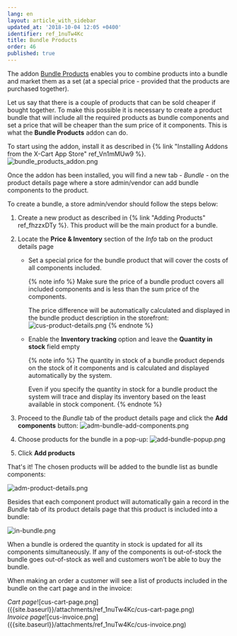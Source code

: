```yaml
---
lang: en
layout: article_with_sidebar
updated_at: '2018-10-04 12:05 +0400'
identifier: ref_1nuTw4Kc
title: Bundle Products
order: 46
published: true
---
```

The addon [Bundle Products](https://market.x-cart.com/addons/bundle-products.html "Bundle Products") enables you to combine products into a bundle and market them as a set (at a special price - provided that the products are purchased together). 

Let us say that there is a couple of products that can be sold cheaper if bought together. To make this possible it is necessary to create a product bundle that will include all the required products as bundle components and set a price that will be cheaper than the sum price of it components. This is what the **Bundle Products** addon can do.

To start using the addon, install it as described in {% link "Installing Addons from the X-Cart App Store" ref_Vn1mMUw9 %}.
![bundle_products_addon.png]({{site.baseurl}}/attachments/ref_1nuTw4Kc/bundle_products_addon.png)

Once the addon has been installed, you will find a new tab - _Bundle_ - on the product details page where a store admin/vendor can add bundle components to the product. 

To create a bundle, a store admin/vendor should follow the steps below:

1. Create a new product as described in {% link "Adding Products" ref_fhzzxDTy %}. This product will be the main product for a bundle.

2. Locate the **Price & Inventory** section of the _Info_ tab on the product details page
   * Set a special price for the bundle product that will cover the costs of all components included. 
   
     {% note info %}
     Make sure the price of a bundle product covers all included components and is less than the sum price of the components. 
     
     The price difference will be automatically calculated and displayed in the bundle product description in the storefront:
     ![cus-product-details.png]({{site.baseurl}}/attachments/ref_1nuTw4Kc/cus-product-details.png)
     {% endnote %}
   
   * Enable the **Inventory tracking** option and leave the **Quantity in stock** field empty
     
     {% note info %}
     The quantity in stock of a bundle product depends on the stock of it components and is calculated and displayed automatically by the system. 
     
     Even if you specify the quantity in stock for a bundle product the system will trace and display its inventory based on the least available in stock component.
     {% endnote %}

3. Proceed to the _Bundle_ tab of the product details page and click the **Add components** button:
   ![adm-bundle-add-components.png]({{site.baseurl}}/attachments/ref_1nuTw4Kc/adm-bundle-add-components.png)
2. Choose products for the bundle in a pop-up:
   ![add-bundle-popup.png]({{site.baseurl}}/attachments/ref_1nuTw4Kc/add-bundle-popup.png)
3. Click **Add products**

That's it! The chosen products will be added to the bundle list as bundle components:

![adm-product-details.png]({{site.baseurl}}/attachments/ref_1nuTw4Kc/adm-product-details.png)

Besides that each component product will automatically gain a record in the _Bundle_ tab of its product details page that this product is included into a bundle:

![in-bundle.png]({{site.baseurl}}/attachments/ref_1nuTw4Kc/in-bundle.png)

When a bundle is ordered the quantity in stock is updated for all its components simultaneously. If any of the components is out-of-stock the bundle goes out-of-stock as well and customers won’t be able to buy the bundle. 

When making an order a customer will see a list of products included in the bundle on the cart page and in the invoice:

<div class="ui stackable two column grid">
  <div class="column" markdown="span"><i>Cart page</i>![cus-cart-page.png]({{site.baseurl}}/attachments/ref_1nuTw4Kc/cus-cart-page.png)</div>
  <div class="column" markdown="span"><i>Invoice page</i>![cus-invoice.png]({{site.baseurl}}/attachments/ref_1nuTw4Kc/cus-invoice.png)</div>
</div>
